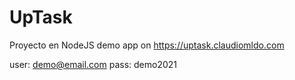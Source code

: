 # UpTask
Proyecto en NodeJS
demo app on https://uptask.claudiomldo.com

user: demo@email.com
pass: demo2021
